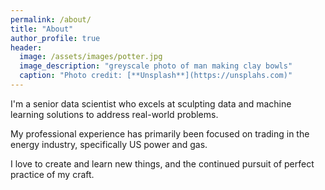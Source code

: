 ```yaml
---
permalink: /about/
title: "About"
author_profile: true
header:
  image: /assets/images/potter.jpg
  image_description: "greyscale photo of man making clay bowls"
  caption: "Photo credit: [**Unsplash**](https://unsplahs.com)"
---
```


I'm a senior data scientist who excels at sculpting data
and machine learning solutions to address real-world problems.

My professional experience has primarily been focused on trading
in the energy industry, specifically US power and gas.

I love to create and learn new things, and the continued
pursuit of perfect practice of my craft.
